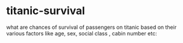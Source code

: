 # titanic-survival
what are chances of survival of passengers on titanic based on their various factors like age, sex, social class , cabin number etc: 
